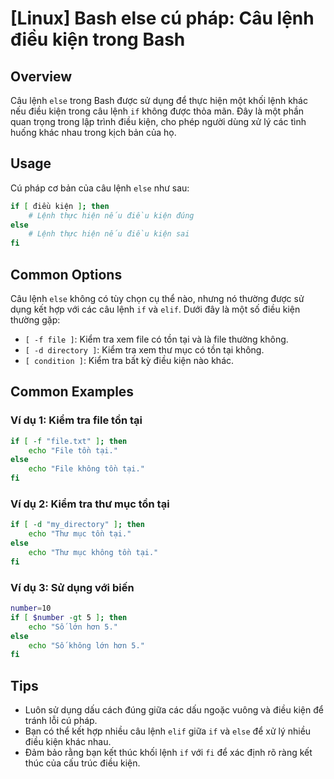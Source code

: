 # [Linux] Bash else cú pháp: Câu lệnh điều kiện trong Bash

## Overview
Câu lệnh `else` trong Bash được sử dụng để thực hiện một khối lệnh khác nếu điều kiện trong câu lệnh `if` không được thỏa mãn. Đây là một phần quan trọng trong lập trình điều kiện, cho phép người dùng xử lý các tình huống khác nhau trong kịch bản của họ.

## Usage
Cú pháp cơ bản của câu lệnh `else` như sau:

```bash
if [ điều kiện ]; then
    # Lệnh thực hiện nếu điều kiện đúng
else
    # Lệnh thực hiện nếu điều kiện sai
fi
```

## Common Options
Câu lệnh `else` không có tùy chọn cụ thể nào, nhưng nó thường được sử dụng kết hợp với các câu lệnh `if` và `elif`. Dưới đây là một số điều kiện thường gặp:

- `[ -f file ]`: Kiểm tra xem file có tồn tại và là file thường không.
- `[ -d directory ]`: Kiểm tra xem thư mục có tồn tại không.
- `[ condition ]`: Kiểm tra bất kỳ điều kiện nào khác.

## Common Examples

### Ví dụ 1: Kiểm tra file tồn tại
```bash
if [ -f "file.txt" ]; then
    echo "File tồn tại."
else
    echo "File không tồn tại."
fi
```

### Ví dụ 2: Kiểm tra thư mục tồn tại
```bash
if [ -d "my_directory" ]; then
    echo "Thư mục tồn tại."
else
    echo "Thư mục không tồn tại."
fi
```

### Ví dụ 3: Sử dụng với biến
```bash
number=10
if [ $number -gt 5 ]; then
    echo "Số lớn hơn 5."
else
    echo "Số không lớn hơn 5."
fi
```

## Tips
- Luôn sử dụng dấu cách đúng giữa các dấu ngoặc vuông và điều kiện để tránh lỗi cú pháp.
- Bạn có thể kết hợp nhiều câu lệnh `elif` giữa `if` và `else` để xử lý nhiều điều kiện khác nhau.
- Đảm bảo rằng bạn kết thúc khối lệnh `if` với `fi` để xác định rõ ràng kết thúc của cấu trúc điều kiện.